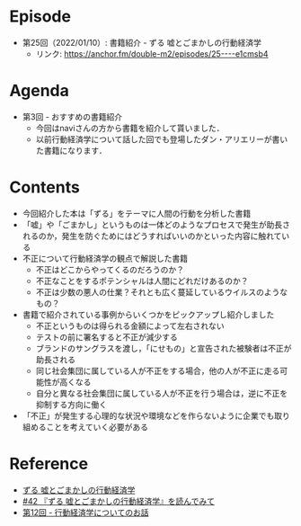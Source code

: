 # Episode
- 第25回（2022/01/10）: 書籍紹介 - ずる 嘘とごまかしの行動経済学
  - リンク: https://anchor.fm/double-m2/episodes/25----e1cmsb4

# Agenda
- 第3回 - おすすめの書籍紹介
    - 今回はnaviさんの方から書籍を紹介して貰いました．
    - 以前行動経済学について話した回でも登場したダン・アリエリーが書いた書籍になります．

# Contents
- 今回紹介した本は「ずる」をテーマに人間の行動を分析した書籍
- 「嘘」や「ごまかし」というものは一体どのようなプロセスで発生が助長されるのか，発生を防ぐためにはどうすればいいのかといった内容に触れている
- 不正について行動経済学の観点で解説した書籍
    - 不正はどこからやってくるのだろうのか？
    - 不正なことをするポテンシャルは人間にどれだけあるのか？
    - 不正は少数の悪人の仕業？それとも広く蔓延しているウイルスのようなもの？
- 書籍で紹介されている事例からいくつかをピックアップし紹介しました
    - 不正というものは得られる金額によって左右されない
    - テストの前に署名すると不正が減少する
    - ブランドのサングラスを渡し，「にせもの」と宣告された被験者は不正が助長される
    - 同じ社会集団に属している人が不正をする場合，他の人が不正に走る可能性が高くなる
    - 自分と異なる社会集団に属している人が不正を行う場合は，逆に不正を抑制する方向に働く
- 「不正」が発生する心理的な状況や環境などを作らないように企業でも取り組めることを考えていく必要がある

# Reference
- [ずる 嘘とごまかしの行動経済学](https://www.amazon.co.jp/dp/B00B8PN4JU)
- [#42 『ずる 嘘とごまかしの行動経済学』を読んでみて](https://note.com/nvillage24/n/nbdeafb9b7818)
- [第12回 - 行動経済学についてのお話](https://github.com/double-m2ml/podcast.fm/blob/main/episode/episode-012.md)

